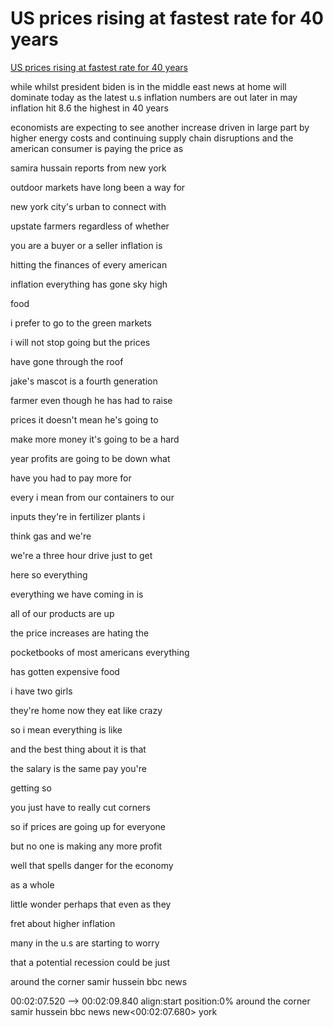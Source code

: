 # US prices rising at fastest rate for 40 years

[US prices rising at fastest rate for 40 years](https://www.youtube.com/watch?v=Kob4Ny0L3K4)

while whilst president biden is in the middle east news at home will dominate today as the latest u.s inflation numbers are out later in may inflation hit 8.6 the highest in 40 years 

economists are expecting to see another increase driven in large part by higher energy costs and continuing supply chain disruptions and the american consumer is paying the price as

samira hussain reports from new york


outdoor markets have long been a way for

new york city's urban to connect with

upstate farmers regardless of whether

you are a buyer or a seller inflation is

hitting the finances of every american

inflation everything has gone sky high

food

i prefer to go to the green markets

i will not stop going but the prices

have gone through the roof

jake's mascot is a fourth generation

farmer even though he has had to raise

prices it doesn't mean he's going to

make more money it's going to be a hard

year profits are going to be down what

have you had to pay more for

every i mean from our containers to our

inputs they're in fertilizer plants i

think gas and we're

we're a three hour drive just to get

here so everything

everything we have coming in is

all of our products are up

the price increases are hating the

pocketbooks of most americans everything

has gotten expensive food

i have two girls

they're home now they eat like crazy

so i mean everything is like

and the best thing about it is that

the salary is the same pay you're

getting so

you just have to really cut corners

so if prices are going up for everyone

but no one is making any more profit

well that spells danger for the economy

as a whole

little wonder perhaps that even as they

fret about higher inflation

many in the u.s are starting to worry

that a potential recession could be just

around the corner samir hussein bbc news
 

00:02:07.520 --> 00:02:09.840 align:start position:0%
around the corner samir hussein bbc news
new<00:02:07.680><c> york</c>
